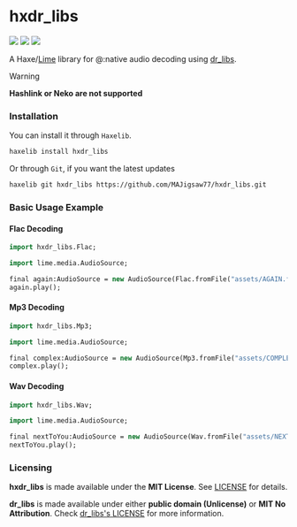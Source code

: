 # hxdr_libs

![](https://img.shields.io/github/repo-size/MAJigsaw77/hxdr_libs) ![](https://badgen.net/github/open-issues/MAJigsaw77/hxdr_libs) ![](https://badgen.net/badge/license/MIT/green)

A Haxe/[Lime](https://lime.openfl.org) library for @:native audio decoding using [dr_libs](https://github.com/mackron/dr_libs).

> [!WARNING]
> **Hashlink or Neko are not supported**

### Installation

You can install it through `Haxelib`.

```bash
haxelib install hxdr_libs
```
Or through `Git`, if you want the latest updates
```bash
haxelib git hxdr_libs https://github.com/MAJigsaw77/hxdr_libs.git
```

### Basic Usage Example

#### Flac Decoding
```haxe
import hxdr_libs.Flac;

import lime.media.AudioSource;

final again:AudioSource = new AudioSource(Flac.fromFile("assets/AGAIN.flac"));
again.play();
```

#### Mp3 Decoding
```haxe
import hxdr_libs.Mp3;

import lime.media.AudioSource;

final complex:AudioSource = new AudioSource(Mp3.fromFile("assets/COMPLEX.mp3"));
complex.play();
```

#### Wav Decoding
```haxe
import hxdr_libs.Wav;

import lime.media.AudioSource;

final nextToYou:AudioSource = new AudioSource(Wav.fromFile("assets/NEXT TO YOU.wav"));
nextToYou.play();
```

### Licensing

**hxdr_libs** is made available under the **MIT License**. See [LICENSE](./LICENSE) for details.

**dr_libs** is made available under either **public domain (Unlicense)** or **MIT No Attribution**. Check [dr_libs's LICENSE](https://github.com/mackron/dr_libs/blob/master/LICENSE) for more information.

